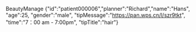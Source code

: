 BeautyManage {"id":"patient000006","planner":"Richard","name":"Hans", "age":25, "gender":"male", "tipMessage":"https://pan.wps.cn/l/szr9tkt", "time":"7：00 am - 7:00pm", "tipTitle":"hair"}

